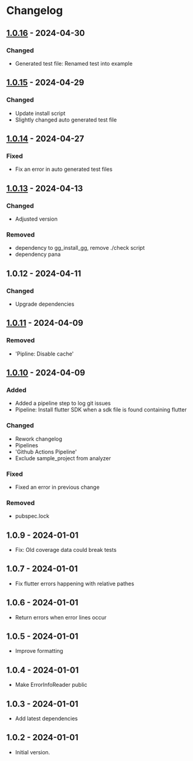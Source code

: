 # Changelog

## [1.0.16] - 2024-04-30

### Changed

- Generated test file: Renamed test into example

## [1.0.15] - 2024-04-29

### Changed

- Update install script
- Slightly changed auto generated test file

## [1.0.14] - 2024-04-27

### Fixed

- Fix an error in auto generated test files

## [1.0.13] - 2024-04-13

### Changed

- Adjusted version

### Removed

- dependency to gg\_install\_gg, remove ./check script
- dependency pana

## 1.0.12 - 2024-04-11

### Changed

- Upgrade dependencies

## [1.0.11] - 2024-04-09

### Removed

- 'Pipline: Disable cache'

## [1.0.10] - 2024-04-09

### Added

- Added a pipeline step to log git issues
- Pipeline: Install flutter SDK when a sdk file is found containing flutter

### Changed

- Rework changelog
- Pipelines
- 'Github Actions Pipeline'
- Exclude sample\_project from analyzer

### Fixed

- Fixed an error in previous change

### Removed

- pubspec.lock

## 1.0.9 - 2024-01-01

- Fix: Old coverage data could break tests

## 1.0.7 - 2024-01-01

- Fix flutter errors happening with relative pathes

## 1.0.6 - 2024-01-01

- Return errors when error lines occur

## 1.0.5 - 2024-01-01

- Improve formatting

## 1.0.4 - 2024-01-01

- Make ErrorInfoReader public

## 1.0.3 - 2024-01-01

- Add latest dependencies

## 1.0.2 - 2024-01-01

- Initial version.

[1.0.16]: https://github.com/inlavigo/gg_test/compare/1.0.15...1.0.16
[1.0.15]: https://github.com/inlavigo/gg_test/compare/1.0.14...1.0.15
[1.0.14]: https://github.com/inlavigo/gg_test/compare/1.0.13...1.0.14
[1.0.13]: https://github.com/inlavigo/gg_test/compare/1.0.12...1.0.13
[1.0.11]: https://github.com/inlavigo/gg_test/compare/1.0.10...1.0.11
[1.0.10]: https://github.com/inlavigo/gg_test/compare/1.0.9...1.0.10
